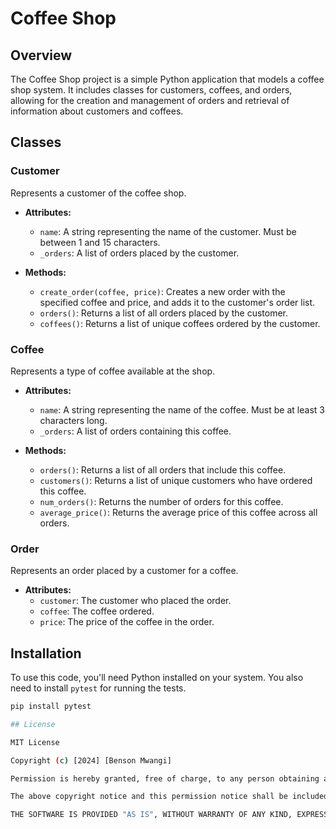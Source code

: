 # Coffee Shop

## Overview

The Coffee Shop project is a simple Python application that models a coffee shop system. It includes classes for customers, coffees, and orders, allowing for the creation and management of orders and retrieval of information about customers and coffees.

## Classes

### Customer

Represents a customer of the coffee shop.

- **Attributes:**
  - `name`: A string representing the name of the customer. Must be between 1 and 15 characters.
  - `_orders`: A list of orders placed by the customer.

- **Methods:**
  - `create_order(coffee, price)`: Creates a new order with the specified coffee and price, and adds it to the customer's order list.
  - `orders()`: Returns a list of all orders placed by the customer.
  - `coffees()`: Returns a list of unique coffees ordered by the customer.

### Coffee

Represents a type of coffee available at the shop.

- **Attributes:**
  - `name`: A string representing the name of the coffee. Must be at least 3 characters long.
  - `_orders`: A list of orders containing this coffee.

- **Methods:**
  - `orders()`: Returns a list of all orders that include this coffee.
  - `customers()`: Returns a list of unique customers who have ordered this coffee.
  - `num_orders()`: Returns the number of orders for this coffee.
  - `average_price()`: Returns the average price of this coffee across all orders.

### Order

Represents an order placed by a customer for a coffee.

- **Attributes:**
  - `customer`: The customer who placed the order.
  - `coffee`: The coffee ordered.
  - `price`: The price of the coffee in the order.

## Installation

To use this code, you'll need Python installed on your system. You also need to install `pytest` for running the tests.

```bash
pip install pytest

## License

MIT License

Copyright (c) [2024] [Benson Mwangi]

Permission is hereby granted, free of charge, to any person obtaining a copy of this software and associated documentation files (the "Software"), to deal in the Software without restriction, including without limitation the rights to use, copy, modify, merge, publish, distribute, sublicense, and/or sell copies of the Software, and to permit persons to whom the Software is furnished to do so, subject to the following conditions:

The above copyright notice and this permission notice shall be included in all copies or substantial portions of the Software.

THE SOFTWARE IS PROVIDED "AS IS", WITHOUT WARRANTY OF ANY KIND, EXPRESS OR IMPLIED, INCLUDING BUT NOT LIMITED TO THE WARRANTIES OF MERCHANTABILITY, FITNESS FOR A PARTICULAR PURPOSE AND NONINFRINGEMENT. IN NO EVENT SHALL THE AUTHORS OR COPYRIGHT HOLDERS BE LIABLE FOR ANY CLAIM, DAMAGES OR OTHER LIABILITY, WHETHER IN AN ACTION OF CONTRACT, TORT OR OTHERWISE, ARISING FROM, OUT OF OR IN CONNECTION WITH THE SOFTWARE OR THE USE OR OTHER DEALINGS IN THE SOFTWARE.

